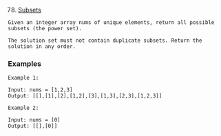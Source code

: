 78. [Subsets](https://leetcode.com/problems/subsets/)

```
Given an integer array nums of unique elements, return all possible subsets (the power set).

The solution set must not contain duplicate subsets. Return the solution in any order.

```

### Examples
```
Example 1:

Input: nums = [1,2,3]
Output: [[],[1],[2],[1,2],[3],[1,3],[2,3],[1,2,3]]

Example 2:

Input: nums = [0]
Output: [[],[0]]
```